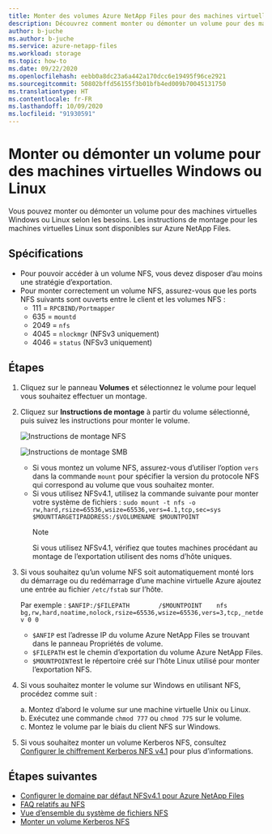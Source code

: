 ```yaml
---
title: Monter des volumes Azure NetApp Files pour des machines virtuelles
description: Découvrez comment monter ou démonter un volume pour des machines virtuelles Windows ou Linux dans Azure.
author: b-juche
ms.author: b-juche
ms.service: azure-netapp-files
ms.workload: storage
ms.topic: how-to
ms.date: 09/22/2020
ms.openlocfilehash: eebb0a8dc23a6a442a170dcc6e19495f96ce2921
ms.sourcegitcommit: 50802bffd56155f3b01bfb4ed009b70045131750
ms.translationtype: HT
ms.contentlocale: fr-FR
ms.lasthandoff: 10/09/2020
ms.locfileid: "91930591"
---
```

# <a name="mount-or-unmount-a-volume-for-windows-or-linux-virtual-machines"></a>Monter ou démonter un volume pour des machines virtuelles Windows ou Linux 

Vous pouvez monter ou démonter un volume pour des machines virtuelles Windows ou Linux selon les besoins.  Les instructions de montage pour les machines virtuelles Linux sont disponibles sur Azure NetApp Files.  

## <a name="requirements"></a>Spécifications 

* Pour pouvoir accéder à un volume NFS, vous devez disposer d’au moins une stratégie d’exportation.
* Pour monter correctement un volume NFS, assurez-vous que les ports NFS suivants sont ouverts entre le client et les volumes NFS :
    * 111 = `RPCBIND/Portmapper`
    * 635 = `mountd`
    * 2049 = `nfs`
    * 4045 = `nlockmgr` (NFSv3 uniquement)
    * 4046 = `status` (NFSv3 uniquement)

## <a name="steps"></a>Étapes

1. Cliquez sur le panneau **Volumes** et sélectionnez le volume pour lequel vous souhaitez effectuer un montage. 
2. Cliquez sur **Instructions de montage** à partir du volume sélectionné, puis suivez les instructions pour monter le volume. 

    ![Instructions de montage NFS](../media/azure-netapp-files/azure-netapp-files-mount-instructions-nfs.png)

    ![Instructions de montage SMB](../media/azure-netapp-files/azure-netapp-files-mount-instructions-smb.png)  
    * Si vous montez un volume NFS, assurez-vous d’utiliser l’option `vers` dans la commande `mount` pour spécifier la version du protocole NFS qui correspond au volume que vous souhaitez monter. 
    * Si vous utilisez NFSv4.1, utilisez la commande suivante pour monter votre système de fichiers : `sudo mount -t nfs -o rw,hard,rsize=65536,wsize=65536,vers=4.1,tcp,sec=sys $MOUNTTARGETIPADDRESS:/$VOLUMENAME $MOUNTPOINT`  
        > [!NOTE]
        > Si vous utilisez NFSv4.1, vérifiez que toutes machines procédant au montage de l’exportation utilisent des noms d’hôte uniques.

3. Si vous souhaitez qu’un volume NFS soit automatiquement monté lors du démarrage ou du redémarrage d’une machine virtuelle Azure ajoutez une entrée au fichier `/etc/fstab` sur l’hôte. 

    Par exemple : `$ANFIP:/$FILEPATH        /$MOUNTPOINT    nfs bg,rw,hard,noatime,nolock,rsize=65536,wsize=65536,vers=3,tcp,_netdev 0 0`

    * `$ANFIP` est l’adresse IP du volume Azure NetApp Files se trouvant dans le panneau Propriétés de volume.
    * `$FILEPATH` est le chemin d’exportation du volume Azure NetApp Files.
    * `$MOUNTPOINT`est le répertoire créé sur l’hôte Linux utilisé pour monter l’exportation NFS.

4. Si vous souhaitez monter le volume sur Windows en utilisant NFS, procédez comme suit :

    a. Montez d’abord le volume sur une machine virtuelle Unix ou Linux.  
    b. Exécutez une commande `chmod 777` ou `chmod 775` sur le volume.  
    c. Montez le volume par le biais du client NFS sur Windows.
    
5. Si vous souhaitez monter un volume Kerberos NFS, consultez [Configurer le chiffrement Kerberos NFS v4.1](configure-kerberos-encryption.md) pour plus d’informations. 

## <a name="next-steps"></a>Étapes suivantes

* [Configurer le domaine par défaut NFSv4.1 pour Azure NetApp Files](azure-netapp-files-configure-nfsv41-domain.md)
* [FAQ relatifs au NFS](./azure-netapp-files-faqs.md#nfs-faqs)
* [Vue d’ensemble du système de fichiers NFS](/windows-server/storage/nfs/nfs-overview)
* [Monter un volume Kerberos NFS](configure-kerberos-encryption.md#kerberos_mount)